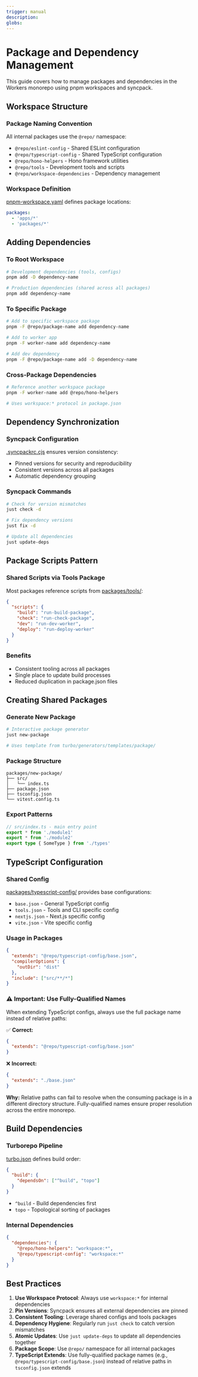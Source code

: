 ```yaml
---
trigger: manual
description:
globs:
---
```


# Package and Dependency Management

This guide covers how to manage packages and dependencies in the Workers monorepo using pnpm workspaces and syncpack.

## Workspace Structure

### Package Naming Convention

All internal packages use the `@repo/` namespace:

- `@repo/eslint-config` - Shared ESLint configuration
- `@repo/typescript-config` - Shared TypeScript configuration
- `@repo/hono-helpers` - Hono framework utilities
- `@repo/tools` - Development tools and scripts
- `@repo/workspace-dependencies` - Dependency management

### Workspace Definition

[pnpm-workspace.yaml](mdc:pnpm-workspace.yaml) defines package locations:

```yaml
packages:
  - 'apps/*'
  - 'packages/*'
```

## Adding Dependencies

### To Root Workspace

```bash
# Development dependencies (tools, configs)
pnpm add -D dependency-name

# Production dependencies (shared across all packages)
pnpm add dependency-name
```

### To Specific Package

```bash
# Add to specific workspace package
pnpm -F @repo/package-name add dependency-name

# Add to worker app
pnpm -F worker-name add dependency-name

# Add dev dependency
pnpm -F @repo/package-name add -D dependency-name
```

### Cross-Package Dependencies

```bash
# Reference another workspace package
pnpm -F worker-name add @repo/hono-helpers

# Uses workspace:* protocol in package.json
```

## Dependency Synchronization

### Syncpack Configuration

[.syncpackrc.cjs](mdc:.syncpackrc.cjs) ensures version consistency:

- Pinned versions for security and reproducibility
- Consistent versions across all packages
- Automatic dependency grouping

### Syncpack Commands

```bash
# Check for version mismatches
just check -d

# Fix dependency versions
just fix -d

# Update all dependencies
just update-deps
```

## Package Scripts Pattern

### Shared Scripts via Tools Package

Most packages reference scripts from [packages/tools/](mdc:packages/tools):

```json
{
  "scripts": {
    "build": "run-build-package",
    "check": "run-check-package",
    "dev": "run-dev-worker",
    "deploy": "run-deploy-worker"
  }
}
```

### Benefits

- Consistent tooling across all packages
- Single place to update build processes
- Reduced duplication in package.json files

## Creating Shared Packages

### Generate New Package

```bash
# Interactive package generator
just new-package

# Uses template from turbo/generators/templates/package/
```

### Package Structure

```
packages/new-package/
├── src/
│   └── index.ts
├── package.json
├── tsconfig.json
└── vitest.config.ts
```

### Export Patterns

```typescript
// src/index.ts - main entry point
export * from './module1'
export * from './module2'
export type { SomeType } from './types'
```

## TypeScript Configuration

### Shared Config

[packages/typescript-config/](mdc:packages/typescript-config) provides base configurations:

- `base.json` - General TypeScript config
- `tools.json` - Tools and CLI specific config
- `nextjs.json` - Next.js specific config
- `vite.json` - Vite specific config

### Usage in Packages

```json
{
  "extends": "@repo/typescript-config/base.json",
  "compilerOptions": {
    "outDir": "dist"
  },
  "include": ["src/**/*"]
}
```

### ⚠️ Important: Use Fully-Qualified Names

When extending TypeScript configs, always use the full package name instead of relative paths:

✅ **Correct:**

```json
{
  "extends": "@repo/typescript-config/base.json"
}
```

❌ **Incorrect:**

```json
{
  "extends": "./base.json"
}
```

**Why:** Relative paths can fail to resolve when the consuming package is in a different directory structure. Fully-qualified names ensure proper resolution across the entire monorepo.

## Build Dependencies

### Turborepo Pipeline

[turbo.json](mdc:turbo.json) defines build order:

```json
{
  "build": {
    "dependsOn": ["^build", "topo"]
  }
}
```

- `^build` - Build dependencies first
- `topo` - Topological sorting of packages

### Internal Dependencies

```json
{
  "dependencies": {
    "@repo/hono-helpers": "workspace:*",
    "@repo/typescript-config": "workspace:*"
  }
}
```

## Best Practices

1. **Use Workspace Protocol**: Always use `workspace:*` for internal dependencies
2. **Pin Versions**: Syncpack ensures all external dependencies are pinned
3. **Consistent Tooling**: Leverage shared configs and tools packages
4. **Dependency Hygiene**: Regularly run `just check` to catch version mismatches
5. **Atomic Updates**: Use `just update-deps` to update all dependencies together
6. **Package Scope**: Use `@repo/` namespace for all internal packages
7. **TypeScript Extends**: Use fully-qualified package names (e.g., `@repo/typescript-config/base.json`) instead of relative paths in `tsconfig.json` extends
